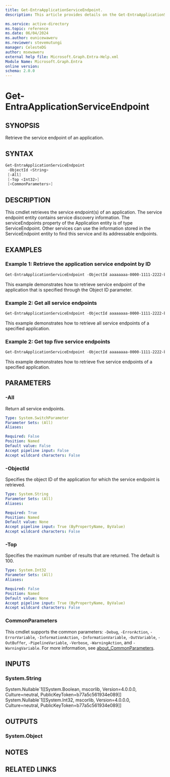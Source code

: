 ```yaml
---
title: Get-EntraApplicationServiceEndpoint.
description: This article provides details on the Get-EntraApplicationServiceEndpoint command.

ms.service: active-directory
ms.topic: reference
ms.date: 06/04/2024
ms.author: eunicewaweru
ms.reviewer: stevemutungi
manager: CelesteDG
author: msewaweru
external help file: Microsoft.Graph.Entra-Help.xml
Module Name: Microsoft.Graph.Entra
online version:
schema: 2.0.0
---
```


# Get-EntraApplicationServiceEndpoint

## SYNOPSIS

Retrieve the service endpoint of an application.

## SYNTAX

```powershell
Get-EntraApplicationServiceEndpoint
 -ObjectId <String>
 [-All]
 [-Top <Int32>]
 [<CommonParameters>]
```

## DESCRIPTION

This cmdlet retrieves the service endpoint(s) of an application.
The service endpoint entity contains service discovery information.
The serviceEndpoints property of the Application entity is of type ServiceEndpoint.
Other services can use the information stored in the ServiceEndpoint entity to find this service and its addressable endpoints.

## EXAMPLES

### Example 1: Retrieve the application service endpoint by ID

```powershell
Get-EntraApplicationServiceEndpoint -ObjectId aaaaaaaa-0000-1111-2222-bbbbbbbbbbbb
```

This example demonstrates how to retrieve service endpoint of the application that is specified through the Object ID parameter.

### Example 2: Get all service endpoints

```powershell
Get-EntraApplicationServiceEndpoint -ObjectId aaaaaaaa-0000-1111-2222-bbbbbbbbbbbb -All 
```

This example demonstrates how to retrieve all service endpoints of a specified application.

### Example 2: Get top five service endpoints

```powershell
Get-EntraApplicationServiceEndpoint -ObjectId aaaaaaaa-0000-1111-2222-bbbbbbbbbbbb -Top 5
```

This example demonstrates how to retrieve five service endpoints of a specified application.

## PARAMETERS

### -All

Return all service endpoints.

```yaml
Type: System.SwitchParameter
Parameter Sets: (All)
Aliases:

Required: False
Position: Named
Default value: False
Accept pipeline input: False
Accept wildcard characters: False
```

### -ObjectId

Specifies the object ID of the application for which the service endpoint is retrieved.

```yaml
Type: System.String
Parameter Sets: (All)
Aliases:

Required: True
Position: Named
Default value: None
Accept pipeline input: True (ByPropertyName, ByValue)
Accept wildcard characters: False
```

### -Top

Specifies the maximum number of results that are returned.
The default is 100.

```yaml
Type: System.Int32
Parameter Sets: (All)
Aliases:

Required: False
Position: Named
Default value: None
Accept pipeline input: True (ByPropertyName, ByValue)
Accept wildcard characters: False
```

### CommonParameters

This cmdlet supports the common parameters: `-Debug`, `-ErrorAction`, `-ErrorVariable`, `-InformationAction`, `-InformationVariable`, `-OutVariable`, `-OutBuffer`, `-PipelineVariable`, `-Verbose`, `-WarningAction`, and `-WarningVariable`. For more information, see [about_CommonParameters](https://go.microsoft.com/fwlink/?LinkID=113216).

## INPUTS

### System.String

System.Nullable\`1\[\[System.Boolean, mscorlib, Version=4.0.0.0, Culture=neutral, PublicKeyToken=b77a5c561934e089\]\] System.Nullable\`1\[\[System.Int32, mscorlib, Version=4.0.0.0, Culture=neutral, PublicKeyToken=b77a5c561934e089\]\]

## OUTPUTS

### System.Object

## NOTES

## RELATED LINKS
